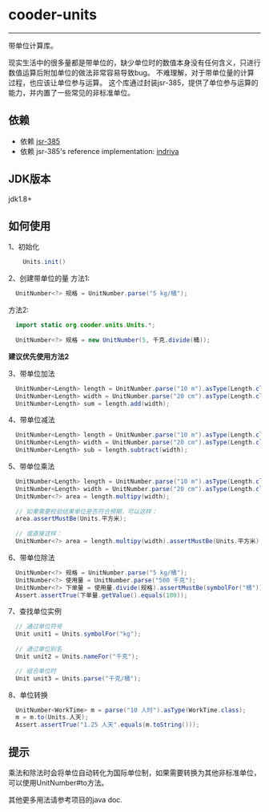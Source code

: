 
# cooder-units
------
带单位计算库。

现实生活中的很多量都是带单位的，缺少单位时的数值本身没有任何含义，只进行数值运算后附加单位的做法非常容易导致bug。
不难理解，对于带单位量的计算过程，也应该让单位参与运算。
这个库通过封装jsr-385，提供了单位参与运算的能力，并内置了一些常见的非标准单位。

## 依赖
- 依赖 [jsr-385](https://jcp.org/aboutJava/communityprocess/mrel/jsr385/index.html)
- 依赖 jsr-385's reference implementation: [indriya](https://github.com/unitsofmeasurement/indriya)

## JDK版本
jdk1.8+

## 如何使用

1、初始化
```java
    Units.init()
```

2、创建带单位的量
方法1: 
```java
  UnitNumber<?> 规格 = UnitNumber.parse("5 kg/桶");
```

方法2:
```java
  import static org.cooder.units.Units.*;
  
  UnitNumber<?> 规格 = new UnitNumber(5, 千克.divide(桶));
```
**建议优先使用方法2**

3、带单位加法
```java
  UnitNumber<Length> length = UnitNumber.parse("10 m").asType(Length.class);
  UnitNumber<Length> width = UnitNumber.parse("20 cm").asType(Length.class);
  UnitNumber<Length> sum = length.add(width);
```

4、带单位减法
```java
  UnitNumber<Length> length = UnitNumber.parse("10 m").asType(Length.class);
  UnitNumber<Length> width = UnitNumber.parse("20 cm").asType(Length.class);
  UnitNumber<Length> sub = length.subtract(width);
```

5、带单位乘法
```java
  UnitNumber<Length> length = UnitNumber.parse("10 m").asType(Length.class);
  UnitNumber<Length> width = UnitNumber.parse("20 cm").asType(Length.class);
  UnitNumber<?> area = length.multipy(width);
  
  // 如果需要校验结果单位是否符合预期，可以这样：
  area.assertMustBe(Units.平方米);
  
  // 或直接这样：
  UnitNumber<?> area = length.multipy(width).assertMustBe(Units.平方米);

```

6、带单位除法
```java
  UnitNumber<?> 规格 = UnitNumber.parse("5 kg/桶");
  UnitNumber<?> 使用量 = UnitNumber.parse("500 千克");
  UnitNumber<?> 下单量 = 使用量.divide(规格).assertMustBe(symbolFor("桶"));
  Assert.assertTrue(下单量.getValue().equals(100));
```

7、查找单位实例
```java
  // 通过单位符号
  Unit unit1 = Units.symbolFor("kg");
	
  // 通过单位别名
  Unit unit2 = Units.nameFor("千克");

  // 组合单位时
  Unit unit3 = Units.parse("千克/桶");
```

8、单位转换
```java
  UnitNumber<WorkTime> m = parse("10 人时").asType(WorkTime.class);
  m = m.to(Units.人天);
  Assert.assertTrue("1.25 人天".equals(m.toString()));
```

## 提示
乘法和除法时会将单位自动转化为国际单位制，如果需要转换为其他非标准单位，可以使用UnitNumber#to方法。

其他更多用法请参考项目的java doc.
